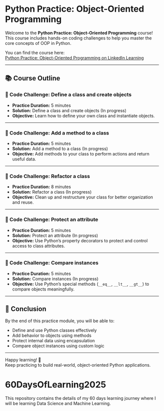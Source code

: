 # Python Practice: Object-Oriented Programming

Welcome to the **Python Practice: Object-Oriented Programming** course!  
This course includes hands-on coding challenges to help you master the core concepts of OOP in Python.

You can find the course here:  
[Python Practice: Object-Oriented Programming on LinkedIn Learning](https://www.linkedin.com/learning/python-practice-object-oriented-programming)

---

## 📚 Course Outline

### 📌 Code Challenge: Define a class and create objects
- **Practice Duration:** 5 minutes  
- **Solution:** Define a class and create objects (In progress)  
- **Objective:** Learn how to define your own class and instantiate objects.

---

### 📌 Code Challenge: Add a method to a class
- **Practice Duration:** 5 minutes  
- **Solution:** Add a method to a class (In progress)  
- **Objective:** Add methods to your class to perform actions and return useful data.

---

### 📌 Code Challenge: Refactor a class
- **Practice Duration:** 8 minutes  
- **Solution:** Refactor a class (In progress)  
- **Objective:** Clean up and restructure your class for better organization and reuse.

---

### 📌 Code Challenge: Protect an attribute
- **Practice Duration:** 5 minutes  
- **Solution:** Protect an attribute (In progress)  
- **Objective:** Use Python’s property decorators to protect and control access to class attributes.

---

### 📌 Code Challenge: Compare instances
- **Practice Duration:** 5 minutes  
- **Solution:** Compare instances (In progress)  
- **Objective:** Use Python’s special methods (`__eq__`, `__lt__`, `__gt__`) to compare objects meaningfully.

---

## 🏁 Conclusion

By the end of this practice module, you will be able to:
- Define and use Python classes effectively
- Add behavior to objects using methods
- Protect internal data using encapsulation
- Compare object instances using custom logic

---

Happy learning! 🚀  
Keep practicing to build real-world, object-oriented Python applications.
# 60DaysOfLearning2025
This repository contains the details of my 60 days learning journey where I will be learning Data Science and Machine Learning. 
